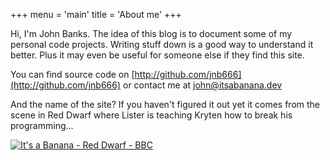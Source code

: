 +++
menu = 'main'
title = 'About me'
+++

Hi, I'm John Banks. The idea of this blog is to document some of my personal code projects. 
Writing stuff down is a good way to understand it better. Plus it may even be useful
for someone else if they find this site.

You can find source code on [http://github.com/jnb666](http://github.com/jnb666) 
or contact me at [john@itsabanana.dev](mailto:john@itsabanana.dev)

And the name of the site? If you haven't figured it out yet it comes from the scene in
Red Dwarf where Lister is teaching Kryten how to break his programming...

[![It's a Banana - Red Dwarf - BBC](https://img.youtube.com/vi/oB-NnVpvQ78/0.jpg)](https://www.youtube.com/watch?v=oB-NnVpvQ78)
